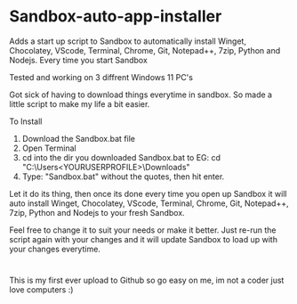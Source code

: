 # Sandbox-auto-app-installer


Adds a start up script to Sandbox to automatically install Winget, Chocolatey, VScode, Terminal, Chrome, Git, Notepad++, 7zip, Python and Nodejs. Every time you start Sandbox

Tested and working on 3 diffrent Windows 11 PC's

Got sick of having to download things everytime in sandbox. So made a little script to make my life a bit easier.

To Install
1. Download the Sandbox.bat file
2. Open Terminal 
3. cd into the dir you downloaded Sandbox.bat to EG: cd "C:\Users\<YOURUSERPROFILE>\Downloads\"
4. Type: "Sandbox.bat"  without the quotes, then hit enter.

Let it do its thing, then once its done every time you open up Sandbox it will auto install Winget, Chocolatey, VScode, Terminal, Chrome, Git, Notepad++, 7zip, Python and Nodejs to your fresh Sandbox. 

Feel free to change it to suit your needs or make it better. 
Just re-run the script again with your changes and it will update Sandbox to load up with your changes everytime.

#

This is my first ever upload to Github so go easy on me, im not a coder just love computers :) 


